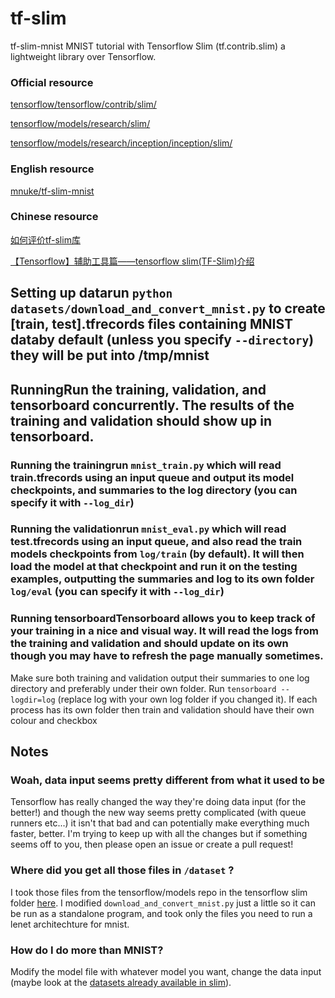 # tf-slim
tf-slim-mnist MNIST tutorial with Tensorflow Slim (tf.contrib.slim) a lightweight library over Tensorflow.

### Official resource

[tensorflow/tensorflow/contrib/slim/](https://github.com/tensorflow/tensorflow/tree/master/tensorflow/contrib/slim)

[tensorflow/models/research/slim/](https://github.com/tensorflow/models/tree/master/research/slim)

[tensorflow/models/research/inception/inception/slim/](https://github.com/tensorflow/models/tree/master/research/inception/inception/slim)

### English resource

[mnuke/tf-slim-mnist](https://github.com/mnuke/tf-slim-mnist)

### Chinese resource
[如何评价tf-slim库](https://www.zhihu.com/question/53113870)

[【Tensorflow】辅助工具篇——tensorflow slim(TF-Slim)介绍](http://blog.csdn.net/mao_xiao_feng/article/details/73409975)

## Setting up datarun `python datasets/download_and_convert_mnist.py` to create [train, test].tfrecords files containing MNIST databy default (unless you specify `--directory`) they will be put into /tmp/mnist
## RunningRun the training, validation, and tensorboard concurrently. The results of the training and validation should show up in tensorboard.
### Running the trainingrun `mnist_train.py` which will read train.tfrecords using an input queue and output its model checkpoints, and summaries to the log directory (you can specify it with `--log_dir`)
### Running the validationrun `mnist_eval.py` which will read test.tfrecords using an input queue, and also read the train models checkpoints from `log/train` (by default). It will then load the model at that checkpoint and run it on the testing examples, outputting the summaries and log to its own folder `log/eval` (you can specify it with `--log_dir`)
### Running tensorboardTensorboard allows you to keep track of your training in a nice and visual way. It will read the logs from the training and validation and should update on its own though you may have to refresh the page manually sometimes.
Make sure both training and validation output their summaries to one log directory and preferably under their own folder. Run `tensorboard --logdir=log` (replace log with your own log folder if you changed it).
If each process has its own folder then train and validation should have their own colour and checkbox
## Notes
### Woah, data input seems pretty different from what it used to be
Tensorflow has really changed the way they're doing data input (for the better!) and though the new way seems pretty complicated (with queue runners etc...) it isn't that bad and can potentially make everything much faster, better.
I'm trying to keep up with all the changes but if something seems off to you, then please open an issue or create a pull request!
### Where did you get all those files in `/dataset` ?
I took those files from the tensorflow/models repo in the tensorflow slim folder [here](https://github.com/tensorflow/models/blob/master/slim/). I modified `download_and_convert_mnist.py` just a little so it can be run as a standalone program, and took only the files you need to run a lenet architechture for mnist.
### How do I do more than MNIST?
Modify the model file with whatever model you want, change the data input (maybe look at the [datasets already available in slim](https://github.com/tensorflow/models/tree/master/slim/datasets)). 
